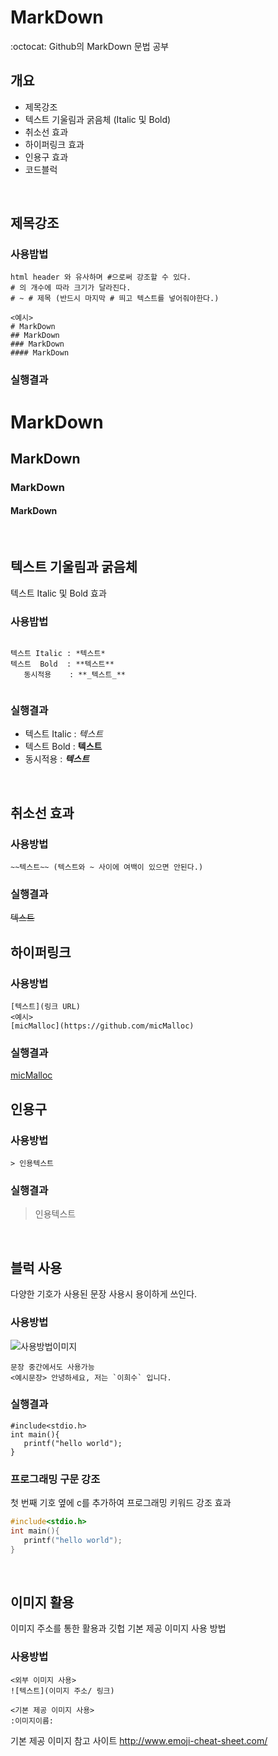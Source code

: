 # MarkDown
:octocat: Github의 MarkDown 문법 공부

## 개요
* 제목강조
* 텍스트 기울림과 굵음체 (Italic 및 Bold)
* 취소선 효과
* 하이퍼링크 효과
* 인용구 효과
* 코드블럭
<br>

## 제목강조
### 사용밥법
```
html header 와 유사하며 #으로써 강조할 수 있다.
# 의 개수에 따라 크기가 달라진다.
# ~ # 제목 (반드시 마지막 # 띄고 텍스트를 넣어줘야한다.)

<예시>
# MarkDown
## MarkDown
### MarkDown
#### MarkDown
```
### 실행결과
# MarkDown
## MarkDown
### MarkDown
#### MarkDown
<br>

## 텍스트 기울림과 굵음체
텍스트 Italic 및 Bold 효과
### 사용밥법
```

텍스트 Italic : *텍스트*
텍스트  Bold  : **텍스트**
   동시적용    : **_텍스트_**
   
```
### 실행결과
* 텍스트 Italic : *텍스트* <br>
* 텍스트  Bold  : **텍스트** <br>
*    동시적용    : **_텍스트_**
<br>

## 취소선 효과
### 사용방법
```
~~텍스트~~ (텍스트와 ~ 사이에 여백이 있으면 안된다.)
```
### 실행결과
~~텍스트~~
<br>

## 하이퍼링크
### 사용방법
```
[텍스트](링크 URL)
<예시>
[micMalloc](https://github.com/micMalloc)
```
### 실행결과
[micMalloc](https://github.com/micMalloc)
<br>

## 인용구
### 사용방법
```
> 인용텍스트
```
### 실행결과
> 인용텍스트
<br>

## 블럭 사용
다양한 기호가 사용된 문장 사용시 용이하게 쓰인다.
### 사용방법
![사용방법이미지](https://github.com/denlyou/study_markdown_github/blob/master/images/text02.gif?raw=true)
```
문장 중간에서도 사용가능
<예시문장> 안녕하세요, 저는 `이희수` 입니다.
```
### 실행결과
```
#include<stdio.h>
int main(){
   printf("hello world");
}
```
### 프로그래밍 구문 강조
첫 번째 기호 옆에 c를 추가하여 프로그래밍 키워드 강조 효과

```c
#include<stdio.h>
int main(){
   printf("hello world");
}
```
<br>

## 이미지 활용
이미지 주소를 통한 활용과 깃헙 기본 제공 이미지 사용 방법

### 사용방법
```
<외부 이미지 사용>
![텍스트](이미지 주소/ 링크)

<기본 제공 이미지 사용>
:이미지이름:
``` 
기본 제공 이미지 참고 사이트
http://www.emoji-cheat-sheet.com/
<br>
